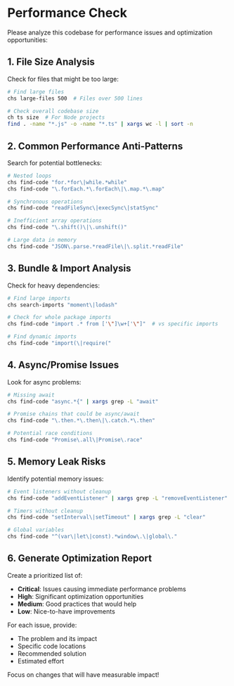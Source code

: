 # Performance Check

Please analyze this codebase for performance issues and optimization opportunities:

## 1. File Size Analysis
Check for files that might be too large:
```bash
# Find large files
chs large-files 500  # Files over 500 lines

# Check overall codebase size
ch ts size  # For Node projects
find . -name "*.js" -o -name "*.ts" | xargs wc -l | sort -n
```

## 2. Common Performance Anti-Patterns
Search for potential bottlenecks:
```bash
# Nested loops
chs find-code "for.*for\|while.*while"
chs find-code "\.forEach.*\.forEach\|\.map.*\.map"

# Synchronous operations
chs find-code "readFileSync\|execSync\|statSync"

# Inefficient array operations
chs find-code "\.shift()\|\.unshift()"

# Large data in memory
chs find-code "JSON\.parse.*readFile\|\.split.*readFile"
```

## 3. Bundle & Import Analysis
Check for heavy dependencies:
```bash
# Find large imports
chs search-imports "moment\|lodash"

# Check for whole package imports
chs find-code "import .* from ['\"]\w+['\"]"  # vs specific imports

# Find dynamic imports
chs find-code "import(\|require("
```

## 4. Async/Promise Issues
Look for async problems:
```bash
# Missing await
chs find-code "async.*{" | xargs grep -L "await"

# Promise chains that could be async/await
chs find-code "\.then.*\.then\|\.catch.*\.then"

# Potential race conditions
chs find-code "Promise\.all\|Promise\.race"
```

## 5. Memory Leak Risks
Identify potential memory issues:
```bash
# Event listeners without cleanup
chs find-code "addEventListener" | xargs grep -L "removeEventListener"

# Timers without cleanup
chs find-code "setInterval\|setTimeout" | xargs grep -L "clear"

# Global variables
chs find-code "^(var\|let\|const).*window\.\|global\."
```

## 6. Generate Optimization Report
Create a prioritized list of:
- **Critical**: Issues causing immediate performance problems
- **High**: Significant optimization opportunities
- **Medium**: Good practices that would help
- **Low**: Nice-to-have improvements

For each issue, provide:
- The problem and its impact
- Specific code locations
- Recommended solution
- Estimated effort

Focus on changes that will have measurable impact!